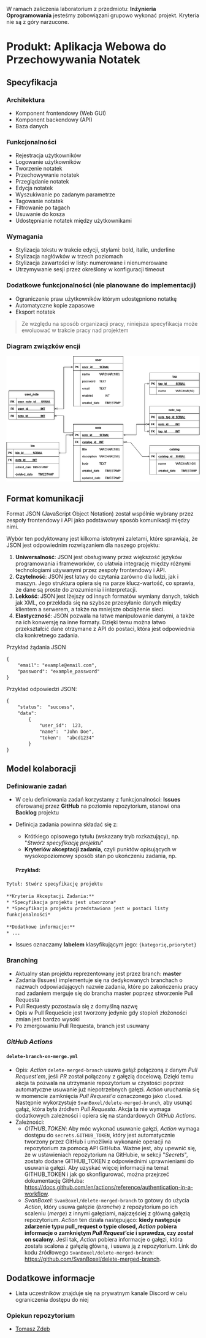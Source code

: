 W ramach zaliczenia laboratorium z przedmiotu: **Inżynieria Oprogramowania** jesteśmy zobowiązani grupowo wykonać projekt. Kryteria nie są z góry narzucone.

# Produkt: Aplikacja Webowa do Przechowywania Notatek

## Specyfikacja

###  Architektura

-   Komponent frontendowy (Web GUI)
-   Komponent backendowy (API)
-   Baza danych

### Funkcjonalności

-   Rejestracja użytkowników
-   Logowanie użytkowników
-   Tworzenie notatek
-   Przechowywanie notatek
-   Przeglądanie notatek
-   Edycja notatek
-   Wyszukiwanie po zadanym parametrze
-   Tagowanie notatek
-   Filtrowanie po tagach
-   Usuwanie do kosza
-   Udostępnianie notatek między użytkownikami

### Wymagania

-   Stylizacja tekstu w trakcie edycji, stylami: bold, italic, underline
-   Stylizacja nagłówków w trzech poziomach
-   Stylizacja zawartości w listy: numerowane i nienumerowane
-   Utrzymywanie sesji przez określony w konfiguracji timeout

### Dodatkowe funkcjonalności (nie planowane do implementacji)

-   Ograniczenie praw użytkowników którym udostępniono notatkę
-   Automatyczne kopie zapasowe
-   Eksport notatek

> Ze względu na sposób organizacji pracy, niniejsza specyfikacja może ewoluować w trakcie pracy nad projektem

### Diagram związków encji
![Entity-Relationship-Diagram](https://github.com/Tomasz-Zdeb/Software-Engineering-Class-Project/blob/master/DB/ERD-diagram.drawio.png)

## Format komunikacji 
Format  JSON  (JavaScript Object Notation) został wspólnie  wybrany  przez  zespoły  frontendowy  i  API  jako  podstawowy  sposób  komunikacji  między  nimi.

Wybór  ten  podyktowany  jest  kilkoma  istotnymi  zaletami, które  sprawiają, że  JSON  jest  odpowiednim  rozwiązaniem  dla  naszego  projektu: 
1. **Uniwersalność**: JSON  jest  obsługiwany  przez  większość języków  programowania  i  frameworków, co  ułatwia  integrację między  różnymi  technologiami  używanymi  przez  zespoły  frontendowy  i  API. 
2.  **Czytelność**: JSON  jest łatwy  do  czytania  zarówno  dla  ludzi, jak  i  maszyn. Jego  struktura  opiera  się na  parze  klucz-wartość, co  sprawia, że  dane  są proste  do  zrozumienia  i  interpretacji. 
3.  **Lekkość**: JSON  jest  lżejszy  od  innych  formatów  wymiany  danych, takich  jak  XML, co  przekłada  się na  szybsze  przesyłanie  danych  między  klientem  a  serwerem, a  także  na  mniejsze  obciążenie  sieci. 
4. **Elastyczność**: JSON  pozwala  na łatwe  manipulowanie  danymi, a  także  na  ich  konwersję na  inne  formaty. Dzięki  temu  można łatwo  przekształcić dane  otrzymane  z  API  do  postaci, która  jest  odpowiednia  dla  konkretnego  zadania.

Przykład żądania JSON

    { 
	    "email": "example@email.com", 
	    "password": "example_password" 
	}

Przykład odpowiedzi JSON:

    {  
	    "status":  "success",  
	    "data":  
		    {  
			    "user_id":  123,  
			    "name":  "John Doe",  
			    "token":  "abcd1234"  
		    }  
    }

## Model kolaboracji

### Definiowanie zadań

* W celu definiowania zadań korzystamy z funkcjonalności: **Issues** oferowanej przez **GitHub** na poziomie repozytorium, stanowi ona **Backlog** projektu
* Definicja zadania powinna składać się z:
  * Krótkiego opisowego tytułu (wskazany tryb rozkazujący), np. "*Stwórz specyfikację projektu*"
  * **Kryteriów akceptacji zadania**, czyli punktów opisujących w wysokopoziomowy sposób stan po ukończeniu zadania, np.
   
  #### Przykład:

```
Tytuł: Stwórz specyfikację projektu

**Kryteria Akceptacji Zadania:**
* *Specyfikacja projektu jest utworzona*
* *Specyfikacja projektu przedstawiona jest w postaci listy funkcjonalności*

**Dodatkowe informacje:**
* ...
```

 * Issues oznaczamy **labelem** klasyfikującym jego: `{kategorię,priorytet}`

### Branching
* Aktualny stan projektu reprezentowany jest przez branch: **master**
* Zadania (Issues) implementuje się na dedykowanych branchach o nazwach odpowiadających nazwie zadania, które po zakończeniu pracy nad zadaniem merguje się do brancha master poprzez stworzenie Pull Requesta
* Pull Requesty pozostawia się z domyślną nazwę
* Opis w Pull Requeście jest tworzony jedynie gdy stopień złożoności zmian jest bardzo wysoki
* Po zmergowaniu Pull Requesta, branch jest usuwany

### _GitHub Actions_
#### ```delete-branch-on-merge.yml```
- Opis:
_Action_ ```delete-merged-branch``` usuwa gałąź połączoną z danym _Pull Request'em_, jeśli _PR_ został połączony z gałęzią docelową. Dzięki temu akcja ta pozwala na utrzymanie repozytorium w czystości poprzez automatyczne usuwanie już niepotrzebnych gałęzi. _Action_ uruchamia się w momencie zamknięcia _Pull Request'a_ oznaczonego jako ```closed```. Następnie wykorzystuje ```SvanBoxel/delete-merged-branch```, aby usunąć gałąź, która była źródłem _Pull Requesta_. Akcja ta nie wymaga dodatkowych zależności i opiera się na standardowych _GitHub Actions_.
- Zależności:
  - _GITHUB_TOKEN_:
  Aby móc wykonać usuwanie gałęzi, _Action_ wymaga dostępu do ```secrets.GITHUB_TOKEN```, który jest automatycznie tworzony przez GitHub i umożliwia wykonanie operacji na repozytorium za pomocą API GitHuba. Ważne jest, aby upewnić się, że w ustawieniach repozytorium na GitHubie, w sekcji "_Secrets_", zostało dodane GITHUB_TOKEN z odpowiednimi uprawnieniami do usuwania gałęzi. Aby uzyskać więcej informacji na temat GITHUB_TOKEN i jak go skonfigurować, można przejrzeć dokumentację GitHuba: https://docs.github.com/en/actions/reference/authentication-in-a-workflow.
  -	_SvanBoxel_:
  ```SvanBoxel/delete-merged-branch``` to gotowy do użycia _Action_, który usuwa gałęzie (_branche_) z repozytorium po ich scaleniu (_merge_) z innymi gałęziami, najczęściej z główną gałęzią repozytorium. _Action_ ten działa następująco: **kiedy następuje zdarzenie typu pull_request o typie closed, _Action_ pobiera informacje o zamkniętym _Pull Request'cie_ i sprawdza, czy został on scalony**. Jeśli tak, _Action_ pobiera informacje o gałęzi, która została scalona z gałęzią główną, i usuwa ją z repozytorium. Link do kodu źródłowego ```SvanBoxel/delete-merged-branch```: https://github.com/SvanBoxel/delete-merged-branch.




## Dodatkowe informacje

* Lista uczestników znajduje się na prywatnym kanale Discord w celu ograniczenia dostępu do niej

### Opiekun repozytorium

* [Tomasz Zdeb](https://github.com/Tomasz-Zdeb)
